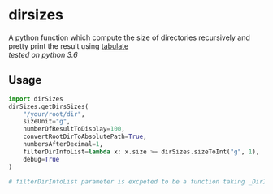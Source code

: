 # dirsizes

A python function which compute the size of directories recursively and pretty print the result using [tabulate](https://pypi.org/project/tabulate/)  
_tested on python 3.6_

## Usage

```python
import dirSizes
dirSizes.getDirsSizes(
    "/your/root/dir", 
    sizeUnit="g",
    numberOfResultToDisplay=100,
    convertRootDirToAbsolutePath=True,
    numbersAfterDecimal=1,
    filterDirInfoList=lambda x: x.size >= dirSizes.sizeToInt("g", 1),
    debug=True
)

# filterDirInfoList parameter is excpeted to be a function taking _DirInfo object as input and returning True or False
```
